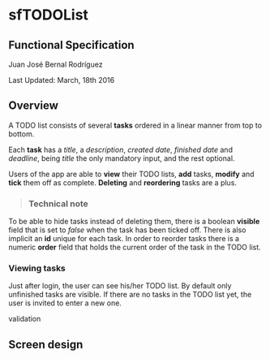 sfTODOList
==========
Functional Specification
--

Juan José Bernal Rodríguez

Last Updated: March, 18th 2016

Overview
--

A TODO list consists of several **tasks** ordered in a linear manner from top to bottom.

Each **task** has a *title*, a *description*, *created date*, *finished date* and *deadline*, being *title* the only mandatory input, and the rest optional.

Users of the app are able to **view** their TODO lists, **add** tasks, **modify** and **tick** them off as complete. **Deleting** and **reordering** tasks are a plus.

>### Technical note
To be able to hide tasks instead of deleting them, there is a boolean **visible** field that is set to *false* when the task has been ticked off. There is also implicit an **id** unique for each task.
In order to reorder tasks there is a numeric **order** field that holds the current order of the task in the TODO list.

### Viewing tasks
Just after login, the user can see his/her TODO list. By default only unfinished tasks are visible.
If there are no tasks in the TODO list yet, the user is invited to enter a new one.

validation

Screen design
--
